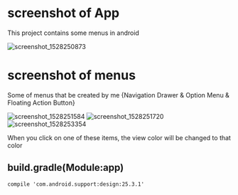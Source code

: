 # screenshot of App

This project contains some menus in android

![screenshot_1528250873](https://user-images.githubusercontent.com/30288171/41012050-1c1f29da-6940-11e8-8285-0d02d4baad2a.png)


# screenshot of menus

Some of menus that be created by me {Navigation Drawer & Option Menu & Floating Action Button}

![screenshot_1528251584](https://user-images.githubusercontent.com/30288171/41012256-08b7d634-6941-11e8-8241-ba218d51f05b.png) ![screenshot_1528251720](https://user-images.githubusercontent.com/30288171/41012307-3d7d21d0-6941-11e8-82da-3dd6faf65fe3.png) ![screenshot_1528253354](https://user-images.githubusercontent.com/30288171/41013164-07cef532-6945-11e8-9742-2a4d8f99d9ef.png)



When you click on one of these items, the view color will be changed to that color

## build.gradle(Module:app)
    compile 'com.android.support:design:25.3.1'







